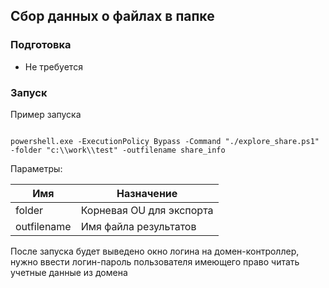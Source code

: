 ## Сбор данных о файлах в папке

### Подготовка

- Не требуется

### Запуск

Пример запуска

```

powershell.exe -ExecutionPolicy Bypass -Command "./explore_share.ps1" -folder "c:\\work\\test" -outfilename share_info

```
Параметры:

| Имя         | Назначение                                      |
|-------------|-------------------------------------------------|
| folder      | Корневая OU для экспорта                        |
| outfilename | Имя файла результатов                           |

После запуска будет выведено окно логина на домен-контроллер, нужно ввести логин-пароль пользователя имеющего право читать учетные данные из домена

